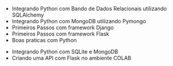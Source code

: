 - Integrando Python com Bando de Dados Relacionais utilizando SQLAlchemy
- Integrando Python com MongoDB utilizando Pymongo
- Primeiros Passos com framework Django 
- Primeiros Passos com framework Flask
- Boas praticas com Python

* Integrando Python com SQLite e MongoDB
* Criando uma API com Flask no ambiente COLAB
